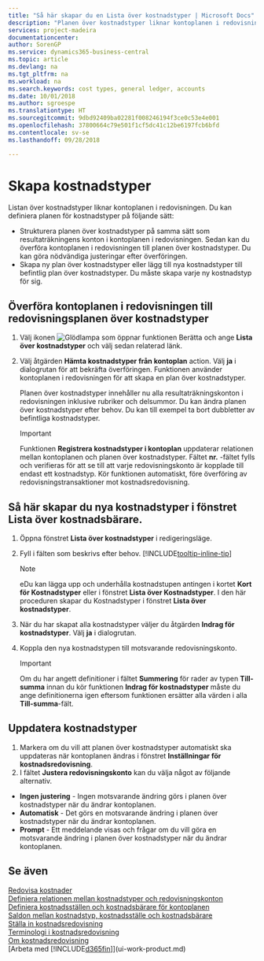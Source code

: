 ```yaml
---
title: "Så här skapar du en Lista över kostnadstyper | Microsoft Docs"
description: "Planen över kostnadstyper liknar kontoplanen i redovisningen."
services: project-madeira
documentationcenter: 
author: SorenGP
ms.service: dynamics365-business-central
ms.topic: article
ms.devlang: na
ms.tgt_pltfrm: na
ms.workload: na
ms.search.keywords: cost types, general ledger, accounts
ms.date: 10/01/2018
ms.author: sgroespe
ms.translationtype: HT
ms.sourcegitcommit: 9dbd92409ba02281f008246194f3ce0c53e4e001
ms.openlocfilehash: 37800664c79e501f1cf5dc41c12be6197fcb6bfd
ms.contentlocale: sv-se
ms.lasthandoff: 09/28/2018

---
```

# <a name="set-up-cost-types"></a>Skapa kostnadstyper
Listan över kostnadstyper liknar kontoplanen i redovisningen. Du kan definiera planen för kostnadstyper på följande sätt:  

-   Strukturera planen över kostnadstyper på samma sätt som resultaträkningens konton i kontoplanen i redovisningen. Sedan kan du överföra kontoplanen i redovisningen till planen över kostnadstyper. Du kan göra nödvändiga justeringar efter överföringen.  
-   Skapa ny plan över kostnadstyper eller lägg till nya kostnadstyper till befintlig plan över kostnadstyper. Du måste skapa varje ny kostnadstyp för sig.  

## <a name="to-transfer-the-general-ledger-chart-of-accounts-to-the-chart-of-cost-types"></a>Överföra kontoplanen i redovisningen till redovisningsplanen över kostnadstyper  
1.  Välj ikonen ![Glödlampa som öppnar funktionen Berätta](media/ui-search/search_small.png "Berätta vad du vill göra") och ange **Lista över kostnadstyper** och välj sedan relaterad länk.  
2.  Välj åtgärden **Hämta kostnadstyper från kontoplan** action. Välj **ja** i dialogrutan för att bekräfta överföringen. Funktionen använder kontoplanen i redovisningen för att skapa en plan över kostnadstyper.  

    Planen över kostnadstyper innehåller nu alla resultaträkningskonton i redovisningen inklusive rubriker och delsummor. Du kan ändra planen över kostnadstyper efter behov. Du kan till exempel ta bort dubbletter av befintliga kostnadstyper.  

    > [!IMPORTANT]  
    >  Funktionen **Registrera kostnadstyper i kontoplan** uppdaterar relationen mellan kontoplanen och planen över kostnadstyper. Fältet **nr.** -fältet fylls och verifieras för att se till att varje redovisningskonto är kopplade till endast ett kostnadstyp. Kör funktionen automatiskt, före överföring av redovisningstransaktioner mot kostnadsredovisning.  

## <a name="to-set-up-new-cost-types-in-the-chart-of-cost-types-window"></a>Så här skapar du nya kostnadstyper i fönstret Lista över kostnadsbärare.  
1.  Öppna fönstret **Lista över kostnadstyper** i redigeringsläge.  
2.  Fyll i fälten som beskrivs efter behov. [!INCLUDE[tooltip-inline-tip](includes/tooltip-inline-tip_md.md)]

    > [!NOTE]  
    >  eDu kan lägga upp och underhålla kostnadstupen antingen i kortet **Kort för Kostnadstyper** eller i fönstret **Lista över Kostnadstyper**. I den här proceduren skapar du Kostnadstyper i fönstret **Lista över kostnadstyper**.

3.  När du har skapat alla kostnadstyper väljer du åtgärden **Indrag för kostnadstyper**. Välj **ja** i dialogrutan.  
4.  Koppla den nya kostnadstypen till motsvarande redovisningskonto.  

    > [!IMPORTANT]  
    >  Om du har angett definitioner i fältet **Summering** för rader av typen **Till-summa** innan du kör funktionen **Indrag för kostnadstyper** måste du ange definitionerna igen eftersom funktionen ersätter alla värden i alla **Till-summa**-fält.  

## <a name="to-update-cost-types"></a>Uppdatera kostnadstyper  
1.  Markera om du vill att planen över kostnadstyper automatiskt ska uppdateras när kontoplanen ändras i fönstret **Inställningar för kostnadsredovisning**.  
2.  I fältet **Justera redovisningskonto** kan du välja något av följande alternativ.  

- **Ingen justering** - Ingen motsvarande ändring görs i planen över kostnadstyper när du ändrar kontoplanen.  
- **Automatisk** - Det görs en motsvarande ändring i planen över kostnadstyper när du ändrar kontoplanen.  
- **Prompt** - Ett meddelande visas och frågar om du vill göra en motsvarande ändring i planen över kostnadstyper när du ändrar kontoplanen.  

## <a name="see-also"></a>Se även  
[Redovisa kostnader](finance-manage-cost-accounting.md)  
[Definiera relationen mellan kostnadstyper och redovisningskonton](finance-defining-the-relationship-between-cost-types-and-general-ledger-accounts.md)   
[Definiera kostnadsställen och kostnadsbärare för kontoplanen](finance-defining-cost-centers-and-cost-objects-for-chart-of-accounts.md)   
[Saldon mellan kostnadstyp, kostnadsställe och kostnadsbärare](finance-balances-between-cost-type-cost-center-and-cost-object.md)   
[Ställa in kostnadsredovisning](finance-set-up-cost-accounting.md)   
[Terminologi i kostnadsredovisning](finance-terminology-in-cost-accounting.md)   
[Om kostnadsredovisning](finance-about-cost-accounting.md)  
[Arbeta med [!INCLUDE[d365fin](includes/d365fin_md.md)]](ui-work-product.md)


